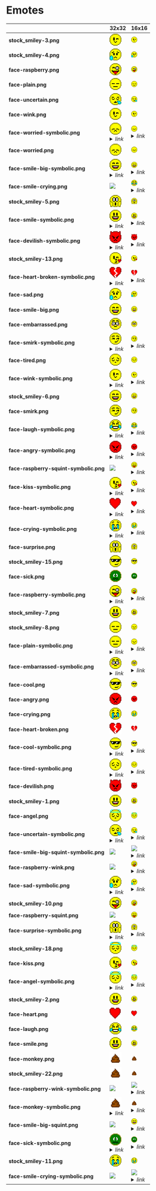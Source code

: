 # Emotes

| |**32x32**|**16x16**|
|-|-|-|
|**stock_smiley-3.png**|![](32/stock_smiley-3.png)|	![](16/stock_smiley-3.png)|	
|**stock_smiley-4.png**|![](32/stock_smiley-4.png)|	![](16/stock_smiley-4.png)|	
|**face-raspberry.png**|![](32/face-raspberry.png)|	![](16/face-raspberry.png)|	
|**face-plain.png**|![](32/face-plain.png)|	![](16/face-plain.png)|	
|**face-uncertain.png**|![](32/face-uncertain.png)|	![](16/face-uncertain.png)|	
|**face-wink.png**|![](32/face-wink.png)|	![](16/face-wink.png)|	
|**face-worried-symbolic.png**|![](32/face-worried.png)<details><summary>*link*</summary>*face-worried.png*</details>|	![](16/face-worried.png)<details><summary>*link*</summary>*face-worried.png*</details>|	
|**face-worried.png**|![](32/face-worried.png)|	![](16/face-worried.png)|	
|**face-smile-big-symbolic.png**|![](32/face-smile-big.png)<details><summary>*link*</summary>*face-smile-big.png*</details>|	![](16/face-smile-big.png)<details><summary>*link*</summary>*face-smile-big.png*</details>|	
|**face-smile-crying.png**|![](32/face-smile-crying.png)|	![](16/face-laugh.png)<details><summary>*link*</summary>*face-laugh.png*</details>|	
|**stock_smiley-5.png**|![](32/stock_smiley-5.png)|	![](16/stock_smiley-5.png)|	
|**face-smile-symbolic.png**|![](32/face-smile.png)<details><summary>*link*</summary>*face-smile.png*</details>|	![](16/face-smile.png)<details><summary>*link*</summary>*face-smile.png*</details>|	
|**face-devilish-symbolic.png**|![](32/face-devilish.png)<details><summary>*link*</summary>*face-devilish.png*</details>|	![](16/face-devilish.png)<details><summary>*link*</summary>*face-devilish.png*</details>|	
|**stock_smiley-13.png**|![](32/stock_smiley-13.png)|	![](16/stock_smiley-13.png)|	
|**face-heart-broken-symbolic.png**|![](32/face-heart-broken.png)<details><summary>*link*</summary>*face-heart-broken.png*</details>|	![](16/face-heart-broken.png)<details><summary>*link*</summary>*face-heart-broken.png*</details>|	
|**face-sad.png**|![](32/face-sad.png)|	![](16/face-sad.png)|	
|**face-smile-big.png**|![](32/face-smile-big.png)|	![](16/face-smile-big.png)|	
|**face-embarrassed.png**|![](32/face-embarrassed.png)|	![](16/face-embarrassed.png)|	
|**face-smirk-symbolic.png**|![](32/face-smirk.png)<details><summary>*link*</summary>*face-smirk.png*</details>|	![](16/face-smirk.png)<details><summary>*link*</summary>*face-smirk.png*</details>|	
|**face-tired.png**|![](32/face-tired.png)|	![](16/face-tired.png)|	
|**face-wink-symbolic.png**|![](32/face-wink.png)<details><summary>*link*</summary>*face-wink.png*</details>|	![](16/face-wink.png)<details><summary>*link*</summary>*face-wink.png*</details>|	
|**stock_smiley-6.png**|![](32/stock_smiley-6.png)|	![](16/stock_smiley-6.png)|	
|**face-smirk.png**|![](32/face-smirk.png)|	![](16/face-smirk.png)|	
|**face-laugh-symbolic.png**|![](32/face-laugh.png)<details><summary>*link*</summary>*face-laugh.png*</details>|	![](16/face-laugh.png)<details><summary>*link*</summary>*face-laugh.png*</details>|	
|**face-angry-symbolic.png**|![](32/face-angry.png)<details><summary>*link*</summary>*face-angry.png*</details>|	![](16/face-angry.png)<details><summary>*link*</summary>*face-angry.png*</details>|	
|**face-raspberry-squint-symbolic.png**|![](32/face-raspberry-squint-symbolic.png)|	![](16/face-raspberry-squint.png)<details><summary>*link*</summary>*face-raspberry-squint.png*</details>|	
|**face-kiss-symbolic.png**|![](32/face-kiss.png)<details><summary>*link*</summary>*face-kiss.png*</details>|	![](16/face-kiss.png)<details><summary>*link*</summary>*face-kiss.png*</details>|	
|**face-heart-symbolic.png**|![](32/face-heart.png)<details><summary>*link*</summary>*face-heart.png*</details>|	![](16/face-heart.png)<details><summary>*link*</summary>*face-heart.png*</details>|	
|**face-crying-symbolic.png**|![](32/face-crying.png)<details><summary>*link*</summary>*face-crying.png*</details>|	![](16/face-crying.png)<details><summary>*link*</summary>*face-crying.png*</details>|	
|**face-surprise.png**|![](32/face-surprise.png)|	![](16/face-surprise.png)|	
|**stock_smiley-15.png**|![](32/stock_smiley-15.png)|	![](16/stock_smiley-15.png)|	
|**face-sick.png**|![](32/face-sick.png)|	![](16/face-sick.png)|	
|**face-raspberry-symbolic.png**|![](32/face-raspberry.png)<details><summary>*link*</summary>*face-raspberry.png*</details>|	![](16/face-raspberry.png)<details><summary>*link*</summary>*face-raspberry.png*</details>|	
|**stock_smiley-7.png**|![](32/stock_smiley-7.png)|	![](16/stock_smiley-7.png)|	
|**stock_smiley-8.png**|![](32/stock_smiley-8.png)|	![](16/stock_smiley-8.png)|	
|**face-plain-symbolic.png**|![](32/face-plain.png)<details><summary>*link*</summary>*face-plain.png*</details>|	![](16/face-plain.png)<details><summary>*link*</summary>*face-plain.png*</details>|	
|**face-embarrassed-symbolic.png**|![](32/face-embarrassed.png)<details><summary>*link*</summary>*face-embarrassed.png*</details>|	![](16/face-embarrassed.png)<details><summary>*link*</summary>*face-embarrassed.png*</details>|	
|**face-cool.png**|![](32/face-cool.png)|	![](16/face-cool.png)|	
|**face-angry.png**|![](32/face-angry.png)|	![](16/face-angry.png)|	
|**face-crying.png**|![](32/face-crying.png)|	![](16/face-crying.png)|	
|**face-heart-broken.png**|![](32/face-heart-broken.png)|	![](16/face-heart-broken.png)|	
|**face-cool-symbolic.png**|![](32/face-cool.png)<details><summary>*link*</summary>*face-cool.png*</details>|	![](16/face-cool.png)<details><summary>*link*</summary>*face-cool.png*</details>|	
|**face-tired-symbolic.png**|![](32/face-tired.png)<details><summary>*link*</summary>*face-tired.png*</details>|	![](16/face-tired.png)<details><summary>*link*</summary>*face-tired.png*</details>|	
|**face-devilish.png**|![](32/face-devilish.png)|	![](16/face-devilish.png)|	
|**stock_smiley-1.png**|![](32/stock_smiley-1.png)|	![](16/stock_smiley-1.png)|	
|**face-angel.png**|![](32/face-angel.png)|	![](16/face-angel.png)|	
|**face-uncertain-symbolic.png**|![](32/face-uncertain.png)<details><summary>*link*</summary>*face-uncertain.png*</details>|	![](16/face-uncertain.png)<details><summary>*link*</summary>*face-uncertain.png*</details>|	
|**face-smile-big-squint-symbolic.png**|![](32/face-smile-big-squint-symbolic.png)|	![](16/face-smile-big-squint.png)<details><summary>*link*</summary>*face-smile-big-squint.png*</details>|	
|**face-raspberry-wink.png**|![](32/face-raspberry-wink.png)|	![](16/face-raspberry.png)<details><summary>*link*</summary>*face-raspberry.png*</details>|	
|**face-sad-symbolic.png**|![](32/face-sad.png)<details><summary>*link*</summary>*face-sad.png*</details>|	![](16/face-sad.png)<details><summary>*link*</summary>*face-sad.png*</details>|	
|**stock_smiley-10.png**|![](32/stock_smiley-10.png)|	![](16/stock_smiley-10.png)|	
|**face-raspberry-squint.png**|![](32/face-raspberry-squint.png)|	![](16/face-raspberry-squint.png)|	
|**face-surprise-symbolic.png**|![](32/face-surprise.png)<details><summary>*link*</summary>*face-surprise.png*</details>|	![](16/face-surprise.png)<details><summary>*link*</summary>*face-surprise.png*</details>|	
|**stock_smiley-18.png**|![](32/stock_smiley-18.png)|	![](16/stock_smiley-18.png)|	
|**face-kiss.png**|![](32/face-kiss.png)|	![](16/face-kiss.png)|	
|**face-angel-symbolic.png**|![](32/face-angel.png)<details><summary>*link*</summary>*face-angel.png*</details>|	![](16/face-angel.png)<details><summary>*link*</summary>*face-angel.png*</details>|	
|**stock_smiley-2.png**|![](32/stock_smiley-2.png)|	![](16/stock_smiley-2.png)|	
|**face-heart.png**|![](32/face-heart.png)|	![](16/face-heart.png)|	
|**face-laugh.png**|![](32/face-laugh.png)|	![](16/face-laugh.png)|	
|**face-smile.png**|![](32/face-smile.png)|	![](16/face-smile.png)|	
|**face-monkey.png**|![](32/face-monkey.png)|	![](16/face-monkey.png)|	
|**stock_smiley-22.png**|![](32/stock_smiley-22.png)|	![](16/stock_smiley-22.png)|	
|**face-raspberry-wink-symbolic.png**|![](32/face-raspberry-wink-symbolic.png)|	![](16/face-raspberry-wink.png)<details><summary>*link*</summary>*face-raspberry-wink.png*</details>|	
|**face-monkey-symbolic.png**|![](32/face-monkey.png)<details><summary>*link*</summary>*face-monkey.png*</details>|	![](16/face-monkey.png)<details><summary>*link*</summary>*face-monkey.png*</details>|	
|**face-smile-big-squint.png**|![](32/face-smile-big-squint.png)|	![](16/face-smile-big.png)<details><summary>*link*</summary>*face-smile-big.png*</details>|	
|**face-sick-symbolic.png**|![](32/face-sick.png)<details><summary>*link*</summary>*face-sick.png*</details>|	![](16/face-sick.png)<details><summary>*link*</summary>*face-sick.png*</details>|	
|**stock_smiley-11.png**|![](32/stock_smiley-11.png)|	![](16/stock_smiley-11.png)|	
|**face-smile-crying-symbolic.png**|![](32/face-smile-crying-symbolic.png)|	![](16/face-smile-crying.png)<details><summary>*link*</summary>*face-smile-crying.png*</details>|	
